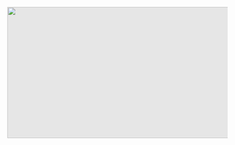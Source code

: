 [<picture decoding="async" loading="lazy">
  <img style="display: block;-webkit-user-select: none;margin: auto;cursor: zoom-in;background-color: hsl(0, 0%, 90%);transition: background-color 300ms;" src="https://pixel-profile-ui.vercel.app/api/github-stats?username=KamiC6238&screen_effect=true&include_all_commits=true&pixelate_avatar=true&theme=fuji&theme=fuji&color=%23ffffffFF" width="860" height="301" />
</picture>
](https://pixel-profile-ui.vercel.app/api/github-stats?username=KamiC6238&screen_effect=true&include_all_commits=true&pixelate_avatar=true&theme=fuji&theme=fuji&color=%23ffffffFF)
